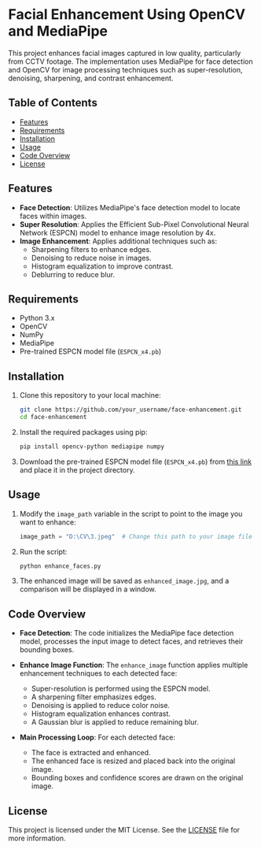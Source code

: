 # Facial Enhancement Using OpenCV and MediaPipe

This project enhances facial images captured in low quality, particularly from CCTV footage. The implementation uses MediaPipe for face detection and OpenCV for image processing techniques such as super-resolution, denoising, sharpening, and contrast enhancement.

## Table of Contents

- [Features](#features)
- [Requirements](#requirements)
- [Installation](#installation)
- [Usage](#usage)
- [Code Overview](#code-overview)
- [License](#license)

## Features

- **Face Detection**: Utilizes MediaPipe's face detection model to locate faces within images.
- **Super Resolution**: Applies the Efficient Sub-Pixel Convolutional Neural Network (ESPCN) model to enhance image resolution by 4x.
- **Image Enhancement**: Applies additional techniques such as:
  - Sharpening filters to enhance edges.
  - Denoising to reduce noise in images.
  - Histogram equalization to improve contrast.
  - Deblurring to reduce blur.

## Requirements

- Python 3.x
- OpenCV
- NumPy
- MediaPipe
- Pre-trained ESPCN model file (`ESPCN_x4.pb`)

## Installation

1. Clone this repository to your local machine:

   ```bash
   git clone https://github.com/your_username/face-enhancement.git
   cd face-enhancement
   ```

2. Install the required packages using pip:

   ```bash
   pip install opencv-python mediapipe numpy
   ```

3. Download the pre-trained ESPCN model file (`ESPCN_x4.pb`) from [this link](https://github.com/Saafke/Real-ESRGAN) and place it in the project directory.

## Usage

1. Modify the `image_path` variable in the script to point to the image you want to enhance:

   ```python
   image_path = "D:\CV\3.jpeg"  # Change this path to your image file
   ```

2. Run the script:

   ```bash
   python enhance_faces.py
   ```

3. The enhanced image will be saved as `enhanced_image.jpg`, and a comparison will be displayed in a window.

## Code Overview

- **Face Detection**: The code initializes the MediaPipe face detection model, processes the input image to detect faces, and retrieves their bounding boxes.
  
- **Enhance Image Function**: The `enhance_image` function applies multiple enhancement techniques to each detected face:
  - Super-resolution is performed using the ESPCN model.
  - A sharpening filter emphasizes edges.
  - Denoising is applied to reduce color noise.
  - Histogram equalization enhances contrast.
  - A Gaussian blur is applied to reduce remaining blur.

- **Main Processing Loop**: For each detected face:
  - The face is extracted and enhanced.
  - The enhanced face is resized and placed back into the original image.
  - Bounding boxes and confidence scores are drawn on the original image.

## License

This project is licensed under the MIT License. See the [LICENSE](LICENSE) file for more information.
